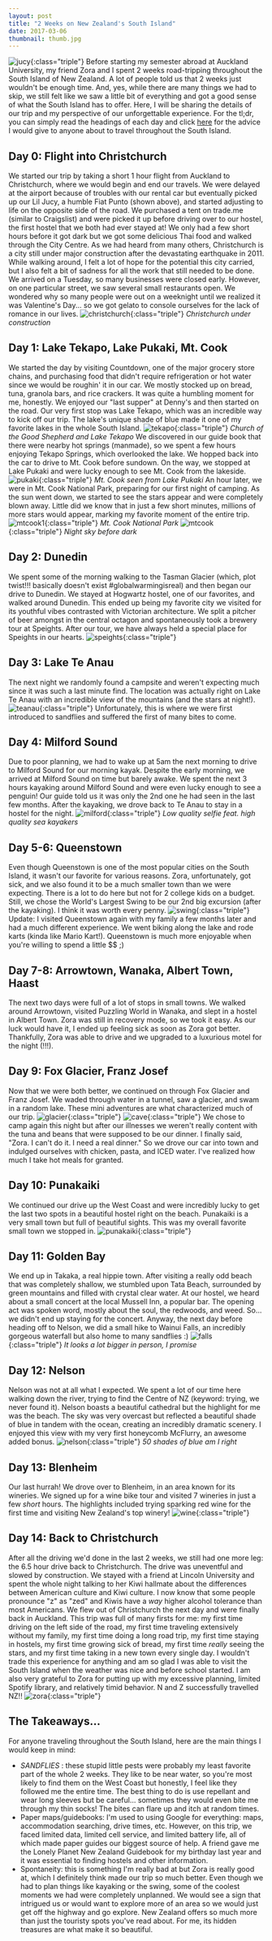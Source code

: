```yaml
---
layout: post
title: "2 Weeks on New Zealand's South Island"
date: 2017-03-06
thumbnail: thumb.jpg
---
```

![jucy](/assets/images/jucy.jpg){:class="triple"}
Before starting my semester abroad at Auckland University, my friend Zora and I spent 2 weeks road-tripping throughout the South Island of New Zealand. A lot of people told us that 2 weeks just wouldn't be enough time. And, yes, while there are  many things we had to skip, we still felt like we saw a little bit of everything and got a good sense of what the South Island has to offer. Here, I will be sharing the details of our trip and my perspective of our unforgettable experience. For the tl;dr, you can simply read the headings of each day and click <a href="#tips">here</a> for the advice I would give to anyone about to travel throughout the South Island.

Day 0: Flight into Christchurch
---
We started our trip by taking a short 1 hour flight from Auckland to Christchurch, where we would begin and end our travels. We were delayed at the airport because of troubles with our rental car but eventually picked up our Lil Jucy, a humble Fiat Punto (shown above), and started adjusting to life on the opposite side of the road. We purchased a tent on trade.me (similar to Craigslist) and were picked it up before driving over to our hostel, the first hostel that we both had ever stayed at! We only had a few short hours before it got dark but we got some delicious Thai food and walked through the City Centre. As we had heard from many others, Christchurch is a city still under major construction after the devastating earthquake in 2011. While walking around, I felt a lot of hope for the potential this city carried, but I also felt a bit of sadness for all the work that still needed to be done. We arrived on a Tuesday, so many businesses were closed early. However, on one particular street, we saw several small restaurants open. We wondered why so many people were out on a weeknight until we realized it was Valentine's Day... so we got gelato to console ourselves for the lack of romance in our lives.
![christchurch](/assets/images/christchurch.jpg){:class="triple"}
*Christchurch under construction*

Day 1: Lake Tekapo, Lake Pukaki, Mt. Cook
---
We started the day by visiting Countdown, one of the major grocery store chains, and purchasing food that didn't require refrigeration or hot water since we would be roughin' it in our car. We mostly stocked up on bread, tuna, granola bars, and rice crackers. It was quite a humbling moment for me, honestly. We enjoyed our "last supper" at Denny's and then started on the road. Our very first stop was Lake Tekapo, which was an incredible way to kick off our trip. The lake's unique shade of blue made it one of my favorite lakes in the whole South Island.
![tekapo](/assets/images/tekapo.jpg){:class="triple"}
*Church of the Good Shepherd and Lake Tekapo*
We discovered in our guide book that there were nearby hot springs (manmade), so we spent a few hours enjoying Tekapo Springs, which overlooked the lake. We hopped back into the car to drive to Mt. Cook before sundown. On the way, we stopped at Lake Pukaki and were lucky enough to see Mt. Cook from the lakeside.
![pukaki](/assets/images/pukaki.jpg){:class="triple"}
*Mt. Cook seen from Lake Pukaki*
An hour later, we were in Mt. Cook National Park, preparing for our first night of camping. As the sun went down, we started to see the stars appear and were completely blown away. Little did we know that in just a few short minutes, millions of more stars would appear, marking my favorite moment of the entire trip.
![mtcook1](/assets/images/mtcook1.jpg){:class="triple"}
*Mt. Cook National Park*
![mtcook](/assets/images/mtcook.jpg){:class="triple"}
*Night sky before dark*

Day 2: Dunedin
---
We spent some of the morning walking to the Tasman Glacier (which, plot twist!!! basically doesn't exist #globalwarmingisreal) and then began our drive to Dunedin. We stayed at Hogwartz hostel, one of our favorites, and walked around Dunedin. This ended up being my favorite city we visited for its youthful vibes contrasted with Victorian architecture. We split a pitcher of beer amongst  in the central octagon and spontaneously took a brewery tour at Speights. After our tour, we have always held a special place for Speights in our hearts.
![speights](/assets/images/speights.jpg){:class="triple"}

Day 3: Lake Te Anau
---
The next night we randomly found a campsite and weren't expecting much since it was such a last minute find. The location was actually right on Lake Te Anau with an incredible view of the mountains (and the stars at night!).
![teanau](/assets/images/teanau.jpg){:class="triple"}
Unfortunately, this is where we were first introduced to sandflies and suffered the first of many bites to come.

Day 4: Milford Sound
---
Due to poor planning, we had to wake up at 5am the next morning to drive to Milford Sound for our morning kayak. Despite the early morning, we arrived at Milford Sound on time but barely awake. We spent the next 3 hours kayaking around Milford Sound and were even lucky enough to see a penguin! Our guide told us it was only the 2nd one he had seen in the last few months. After the kayaking, we drove back to Te Anau to stay in a hostel for the night.
![milford](/assets/images/milford.jpg){:class="triple"}
*Low quality selfie feat. high quality sea kayakers*

Day 5-6: Queenstown
---
Even though Queenstown is one of the most popular cities on the South Island, it wasn't our favorite for various reasons. Zora, unfortunately, got sick, and we also found it to be a much smaller town than we were expecting. There is a lot to do here but not for 2 college kids on a budget. Still, we chose the World's Largest Swing to be our 2nd big excursion (after the kayaking). I think it was worth every penny.
![swing](/assets/images/swing.jpg){:class="triple"}
Update: I visited Queenstown again with my family a few months later and had a much different experience. We went biking along the lake and rode karts (kinda like Mario Kart!). Queenstown is much more enjoyable when you're willing to spend a little $$ ;)

Day 7-8: Arrowtown, Wanaka, Albert Town, Haast
---
The next two days were full of a lot of stops in small towns. We walked around Arrowtown, visited Puzzling World in Wanaka, and slept in a hostel in Albert Town. Zora was still in recovery mode, so we took it easy. As our luck would have it, I ended up feeling sick as soon as Zora got better. Thankfully, Zora was able to drive and we upgraded to a luxurious motel for the night (!!!).

Day 9: Fox Glacier, Franz Josef
---
Now that we were both better, we continued on through Fox Glacier and Franz Josef. We waded through water in a tunnel, saw a glacier, and swam in a random lake. These mini adventures are what characterized much of our trip.
![glacier](/assets/images/glacier.jpg){:class="triple"}
![cave](/assets/images/cave.jpg){:class="triple"}
We chose to camp again this night but after our illnesses we weren't really content with the tuna and beans that were supposed to be our dinner. I finally said, "Zora. I can't do it. I need a real dinner." So we drove our car into town and indulged ourselves with chicken, pasta, and ICED water. I've realized how much I take hot meals for granted.

Day 10: Punakaiki
---
We continued our drive up the West Coast and were incredibly lucky to get the last two spots in a beautiful hostel right on the beach. Punakaiki is a very small town but full of beautiful sights. This was my overall favorite small town we stopped in.
![punakaiki](/assets/images/punakaiki.jpg){:class="triple"}

Day 11: Golden Bay
---
We end up in Takaka, a real hippie town. After visiting a really odd beach that was completely shallow, we stumbled upon Tata Beach, surrounded by green mountains and filled with crystal clear water. At our hostel, we heard about a small concert at the local Mussell Inn, a popular bar. The opening act was spoken word, mostly about the soul, the redwoods, and weed. So... we didn't end up staying for the concert. Anyway, the next day before heading off to Nelson, we did a small hike to Wainui Falls, an incredibly gorgeous waterfall but also home to many sandflies :)
![falls](/assets/images/falls.jpg){:class="triple"}
*It looks a lot bigger in person, I promise*

Day 12: Nelson
---
Nelson was not at all what I expected. We spent a lot of our time here walking down the river, trying to find the Centre of NZ (keyword: trying, we never found it). Nelson boasts a beautiful cathedral but the highlight for me was the beach. The sky was very overcast but reflected a beautiful shade of blue in tandem with the ocean, creating an incredibly dramatic scenery. I enjoyed this view with my very first honeycomb McFlurry, an awesome added bonus.
![nelson](/assets/images/nelson.jpg){:class="triple"}
*50 shades of blue am I right*

Day 13: Blenheim
---
Our last hurrah! We drove over to Blenheim, in an area known for its wineries. We signed up for a wine bike tour and visited 7 wineries in just a few *short* hours. The highlights included trying sparking red wine for the first time and visiting New Zealand's top winery!
![wine](/assets/images/wine.jpg){:class="triple"}

Day 14: Back to Christchurch
---
After all the driving we'd done in the last 2 weeks, we still had one more leg: the 6.5 hour drive back to Christchurch. The drive was uneventful and slowed by construction. We stayed with a friend at Lincoln University and spent the whole night talking to her Kiwi hallmate about the differences between American culture and Kiwi culture. I now know that some people pronounce "z" as "zed" and Kiwis have a *way* higher alcohol tolerance than most Americans. We flew out of Christchurch the next day and were finally back in Auckland. This trip was full of many firsts for me: my first time driving on the left side of the road, my first time traveling extensively without my family, my first time doing a long road trip, my first time staying in hostels, my first time growing sick of bread, my first time *really* seeing the stars, and my first time taking in a new town every single day. I wouldn't trade this experience for anything and am so glad I was able to visit the South Island when the weather was nice and before school started. I am also very grateful to Zora for putting up with my excessive planning, limited Spotify library, and relatively timid behavior. N and Z successfully travelled NZ!!
![zora](/assets/images/zora.jpg){:class="triple"}



<a name="tips"></a>

The Takeaways...
---
For anyone traveling throughout the South Island, here are the main things I would keep in mind:
* *SANDFLIES* : these stupid little pests were probably my least favorite part of the whole 2 weeks. They like to be near water, so you're most likely to find them on the West Coast but honestly, I feel like they followed me the entire time. The best thing to do is use repellant and wear long sleeves but be careful... sometimes they would even bite me through my thin socks! The bites can flare up and itch at random times.
* Paper maps/guidebooks: I'm used to using Google for everything: maps, accommodation searching, drive times, etc. However, on this trip, we faced limited data, limited cell service, and limited battery life, all of which made paper guides our biggest source of help. A friend gave me the Lonely Planet New Zealand Guidebook for my birthday last year and it was essential to finding hostels and other information.
* Spontaneity: this is something I'm really bad at but Zora is really good at, which I definitely think made our trip so much better. Even though we had to plan things like kayaking or the swing, some of the coolest moments we had were completely unplanned. We would see a sign that intrigued us or would want to explore more of an area so we would just get off the highway and go explore. New Zealand offers so much more than just the touristy spots you've read about. For me, its hidden treasures are what make it so beautiful.
